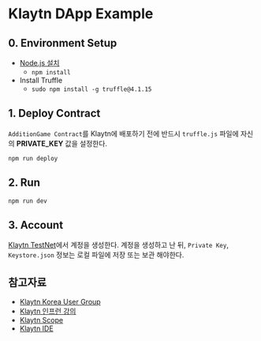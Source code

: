 # Klaytn DApp Example

## 0. Environment Setup
- [Node.js 설치](https://nodejs.org/)
    - ```npm install```
- Install Truffle
    - ```sudo npm install -g truffle@4.1.15```

## 1. Deploy Contract
<code>AdditionGame Contract</code>를 Klaytn에 배포하기 전에 반드시 <code>truffle.js</code> 파일에 자신의 <b>PRIVATE_KEY</b> 값을 설정한다.

```npm run deploy```

## 2. Run
```npm run dev```

## 3. Account
[Klaytn TestNet](https://baobab.wallet.klaytn.com)에서 계정을 생성한다. 계정을 생성하고 난 뒤, <code>Private Key</code>, <code>Keystore.json</code> 정보는 로컬 파일에 저장 또는 보관 해야한다.

## 참고자료
- [Klaytn Korea User Group](http://kkug.org/kdocs/home.html)
- [Klaytn 인프런 강의](https://www.inflearn.com/course/%ED%81%B4%EB%A0%88%EC%9D%B4%ED%8A%BC#)
- [Klaytn Scope](https://baobab.scope.klaytn.com/)
- [Klaytn IDE](https://ide.klaytn.com/)
